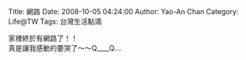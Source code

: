 Title: 網路
Date: 2008-10-05 04:24:00
Author: Yao-An Chan
Category: Life@TW
Tags: 台灣生活點滴


<div class='post'>
家裡終於有網路了！！<br />真是讓我感動的要哭了～～Q____Q....</div>
